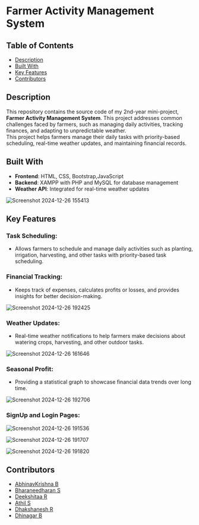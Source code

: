 # Farmer Activity Management System

## Table of Contents
- [Description](#description)
- [Built With](#built-with)
- [Key Features](#key-features)
- [Contributors](#contributors)

## Description
This repository contains the source code of my 2nd-year mini-project, **Farmer Activity Management System**. This project addresses common challenges faced by farmers, such as managing daily activities, tracking finances, and adapting to unpredictable weather.  
This project helps farmers manage their daily tasks with priority-based scheduling, real-time weather updates, and maintaining financial records.

## Built With
- **Frontend**: HTML, CSS, Bootstrap,JavaScript
- **Backend**: XAMPP with PHP and MySQL for database management
- **Weather API**: Integrated for real-time weather updates

![Screenshot 2024-12-26 155413](https://github.com/user-attachments/assets/2907d90b-a6c5-4c5b-9003-48734f85af42)


## Key Features
### Task Scheduling:
- Allows farmers to schedule and manage daily activities such as planting, irrigation, harvesting, and other tasks with priority-based task scheduling.


### Financial Tracking:
- Keeps track of expenses, calculates profits or losses, and provides insights for better decision-making.


![Screenshot 2024-12-26 192425](https://github.com/user-attachments/assets/bce33680-672f-4454-81f3-45d5191d663c)


### Weather Updates:
- Real-time weather notifications to help farmers make decisions about watering crops, harvesting, and other outdoor tasks.

![Screenshot 2024-12-26 161646](https://github.com/user-attachments/assets/63432aca-376f-4d9a-86cc-700a9a8ec6e0)


### Seasonal Profit:
- Providing a statistical graph to showcase financial data trends over long time.

![Screenshot 2024-12-26 192706](https://github.com/user-attachments/assets/cecc0979-9bd3-481e-8dae-30001073843f)

### SignUp and Login Pages:

![Screenshot 2024-12-26 191536](https://github.com/user-attachments/assets/ab2700e9-2c3c-48f3-8b59-94e932653224)

![Screenshot 2024-12-26 191707](https://github.com/user-attachments/assets/e89f8b13-788c-4aee-ad13-ec03e159ecee)

![Screenshot 2024-12-26 191820](https://github.com/user-attachments/assets/51f81d08-c442-42a0-b5f6-2e62518986eb)

## Contributors
- [AbhinavKrishna B](https://www.linkedin.com/in/abhinavkrishna-b-cs/)
- [Bharaneedharan S](https://www.linkedin.com/in/bharaneedharan-s-715990338/)
- [Deekshitaa R](https://www.linkedin.com/in/deekshitaa-r-896401327/)
- [Athil S](https://www.linkedin.com/in/athil-s-a1a041278/)
- [Dhakshanesh R](https://www.linkedin.com/in/dhakshanesh-rajasekaran-2694002a7/)
- [Dhinagar B](https://www.linkedin.com/in/dhinagar-b-624b7132a/)
